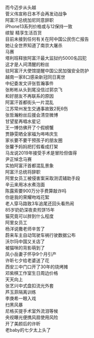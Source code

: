 而今迈步从头越  
菅义伟宣称日本不会再发动战争  
阿富汗总统加尼同意辞职  
iPhone13系列价格或与12保持一致  
缤智 精享生活百货  
目前未接到任何有关在阿中国公民伤亡报告  
她让全世界知道了南京大屠杀  
马赛  
塔利班释放阿富汗最大监狱约5000名囚犯  
这才是人间清醒的粉丝  
驻阿富汗大使馆提醒中国公民加强安全防护  
越南一家8口感染新冠同日离世  
中纪委发文评张哲瀚事件  
张彬彬从头到尾没信过郭京飞  
和好朋友不再联系的原因  
阿富汗首都街头一片混乱  
江苏常州发生交通事故致2死6伤  
张哲瀚粉丝后援会清空微博  
甘望星再唱水星记  
王一博仿佛开了个假螃蟹  
贾静雯晒全家福为咘咘庆生  
家长要不要干预孩子的朋友圈  
张馨予妈妈把打假看成打架  
马龙说2019年接受手术是冒险但值得  
尹正悼念马赛  
实拍阿富汗首都混乱景象  
阿富汗总统将辞职  
阿里女员工被侵害案采取测谎辅助手段  
辛云来用冰水煮泡面  
陈露索要900万分手费算敲诈吗  
你是我的荣耀吻戏花絮  
老人穿马路致3车追尾还回头看热闹  
85岁奶奶深夜卖煎饼15年  
猫究竟可以胖到什么程度  
阿里女员工  
杨洋说撒老师辛苦了  
蔚来车主自动驾驶车祸行驶数据公布  
沃尔玛中国又关店了  
被猫咪的背影萌到了  
凤小岳妻子怀孕9个月引产  
许昕七夕给老婆送了花  
西安三中门口开了30年的烧烤摊  
邓紫棋工作室生日周边价格  
天天向上  
张艺兴中式盘扣流光外套  
芦玉菲隔离训练  
李庚希一眼入戏  
扫黑风暴  
尼格买提手术室外流泪等候  
央视曝光便携风扇使用风险  
开了美颜后的许昕  
老baby的七夕太上头了  
